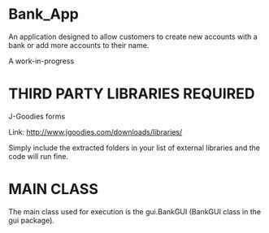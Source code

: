 # Bank_App
An application designed to allow
customers to create new accounts
with a bank or add more accounts
to their name.

A work-in-progress


THIRD PARTY LIBRARIES REQUIRED
=================================================
J-Goodies forms

Link: http://www.jgoodies.com/downloads/libraries/

Simply include the extracted folders in your list of external libraries and the code will run fine.



MAIN CLASS
=================================================

The main class used for execution is the gui.BankGUI (BankGUI class in the gui package).
